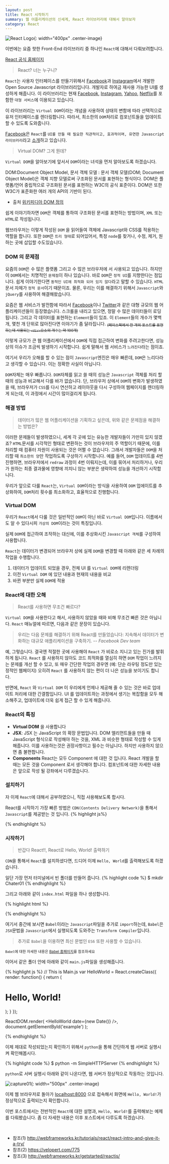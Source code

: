 ```yaml
---
layout: post
title: React 시작하기
summary: 웹 어플리케이션의 신세계, React 라이브러리에 대해서 알아보자
category: React
---
```


![React Logo](/asset/img/react/React_logo.png){: width="400px" .center-image}
<br>

이번에는 요즘 핫한 Front-End 라이브러리 중 하나인 `React`에 대해서 다뤄보려합니다.

[React 공식 홈페이지](https://facebook.github.io/react/)

> React? 너는 누구니?

`React`는 사용자 인터페이스를 만들기위해서 [Facebook](https://fb.com)과 [Instagram](https://instagram.com)에서 개발한 Open Source Javascript 라이브러리입니다.
개발자로 하여금 재사용 가능한 UI를 생성하게 해줍니다. 이 라이브러리는 현재 [Facebook](http://fb.com), [Instagram](http://instagram.com), [Yahoo](http://yahoo.com), [Netflix](https://www.netflix.com/kr/)를 포함한 `대형 서비스`에 이용되고 있습니다.

이 라이브러리는 `Virtual DOM`이라는 개념을 사용하여 상태의 변함에 따라 선택적으로 유저 인터페이스를 렌더링합니다. 따라서, 최소한의 `DOM`처리로 컴포넌트들을 업데이트할 수 있도록 도와줍니다.

[Facebook](https://fb.com)은 `React`를 `UI를 만들 때 필요한 직관적이고, 효과적이며, 유연한 Javascript 라이브러리`라고 [소개](https://facebook.github.io/react/tutorial/tutorial.html)하고 있습니다.

> Virtual DOM? 그게 뭔데?

`Virtual DOM`을 알아보기에 앞서서 `DOM`이라는 녀석을 먼저 알아보도록 하겠습니다.


DOM:Document Object Model, 문서 객체 모델
: 문서 객체 모델(DOM; Document Object Model)은 객체 지향 모델로써 구조화된 문서를 표현하는 형식이다. DOM은 플랫폼/언어 중립적으로 구조화된 문서를 표현하는 W3C의 공식 표준이다. DOM은 또한 W3C가 표준화한 여러 개의 API의 기반이 된다.


* 출처 [위키피디아 DOM 정의](https://ko.wikipedia.org/wiki/%EB%AC%B8%EC%84%9C_%EA%B0%9D%EC%B2%B4_%EB%AA%A8%EB%8D%B8)

쉽게 이야기하자면 `DOM`은 객체를 통하여 구조화된 문서를 표현하는 방법이며, `XML` 또는 `HTML`로 작성됩니다.

웹브라우저는 이렇게 작성된 `DOM` 을 읽어들여 객체에 Javascript와 CSS를 적용하는 역할을 합니다. 또한 `DOM`은 `트리 형태`로 되어있어서, 특정 `node`를 찾거나, 수정, 제거, 원하는 곳에 삽입할 수도있습니다.


### DOM 의 문제점

요즘의 `DOM`은 수 많은 플랫폼 그리고 수 많은 브라우저에 서 사용되고 있습니다. 하지만 이 `DOM`에서는 치명적인 `문제점`이 하나 있습니다. 바로 `DOM`은 `정적 UI`를 지향한다는 점입니다. 쉽게 이야기한다면 `동적인 UI에 최적화 되어 있지 않다`라고 말할 수 있습니다. `HTML`문서 자체가 `정적 문서`이기 때문이죠. 물론, 우리는 이를 해결하기 위해서 `Javascript`와 `jQuery`를 사용하여 해결해왔습니다.

요즘은 웹 서비스가 발전함에 따라서 [Facebook](http://fb.com)이나 [Twitter](http://twitter.com)과 같은 대형 규모의 웹 어플리케이션들이 등장했습니다. 스크롤을 내리고 있으면, 정말 수 많은 데이터들이 로딩됩니다. 그리고 각 데이터를 표현하는 `Element`들이 있죠. 이 `Element`들의 개수가 몇백 개, 몇천 개 단위로 많아진다면 이야기가 좀 달라집니다. <sub><del>(페이스북에서 한 개의 포스트를 표현하는데 사용되는 `<div>`요소의 개수는 약 100개)</del></sub>

이렇게 규모가 큰 웹 어플리케이션에서 `DOM`에 직접 접근하여 변화를 주려고한다면, 성능상의 이슈가 조금씩 발생하기 시작합니다. 쉽게 말해서 웹 서비스가 `느려진다`라는 점이죠.

여기서 우리가 오해를 할 수 있는 점이 `Javascript`엔진은 매우 빠른데, `DOM`은 느리다라고 생각할 수 있습니다. 이는 정확한 사실이 아닙니다.

`DOM`자체는 매우 빠릅니다. `DOM`자체를 읽고 쓸 때의 성능은 `Javascript` 객체를 처리 할 때의 성능과 비교해서 다를 바가 없습니다. 단, 브라우저 상에서 `DOM`의 변화가 발생하였을 때, 브라우저가 `CSS`를 다시 연산하고 레이아웃을 다시 구성하여 웹페이지를 렌더링하게 되는데, 이 과정에서 시간이 많이걸리게 됩니다.


### 해결 방법
> 데이터가 많은 웹 어플리케이션을 기획하고 싶은데, 위와 같은 문제점을 해결하는 방법은?

이러한 문제들이 발생하였으니, 세계 각 곳에 있는 유능한 개발자들이 가만히 있지 않겠죠? `HTML`문서를 시각적인 형태로 변환하는 것이 브라우저의 주 역할이기 때문에, 이를 처리할 때 컴퓨터 자원이 사용되는 것은 어쩔 수 없습니다. 그래서 개발자들은 `DOM`을 처리할 때 `최소한의 양`만 작업하도록 구상하기 시작합니다. 예를 들어, `DOM` 업데이트를 4번 진행하면, 브라우저에서 `redraw` 과정이 4번 이뤄지는데, 이를 묶어서 처리하거나, 우리가 원하는 최종 결과물에 영향에 끼치니 않는 부분은 생략하여 성능을 개선하기 시작합니다.

우리가 앞으로 다룰 `React`는, `Virtual DOM`이라는 방식을 사용하여 `DOM` 업에이트를 추상화하여, `DOM`처리 횟수를 최소화하고, 효율적으로 진행합니다.


### Virtual DOM

우리가 `React`에서 다룰 것은 일반적인 `DOM`이 아닌 바로 `Virtual DOM`입니다. 이름에서도 알 수 있다시피 `가상의 DOM`이라는 것이 특징입니다.

실제 `DOM`에 접근하여 조작하는 대신에, 이를 추상화시킨 `Javascript 객체`를 구성하여 사용합니다.

`React`는 데이터가 변경되어 브라우저 상에 실제 `DOM`을 변경할 때 아래와 같은 세 차례의 작업을 수행합니다.

1. 데이터가 업데이트 되었을 경우, 전체 UI 를 `Virtual DOM`에 리렌더링
2. 이전 `Virtual DOM` 에 있던 내용과 현재의 내용을 비교
3. 바뀐 부분만 실제 `DOM`에 적용

### React에 대한 오해
> React를 사용하면 무조건 빠르다?

`Virtual DOM`을 사용한다고 해서, 사용하지 않았을 때와 비해 무조건 빠른 것은 아닙니다.
`React` 매뉴얼에 따르면, 다음과 같은 문장이 있습니다.

>우리는 다음 문제를 해결하기 위해 React를 만들었습니다: 지속해서 데이터가 변화하는 대규모 애플리케이션을 구축하기.  _-- Facebook Dev team_

예, 그렇습니다. 결국엔 적절한 곳에 사용해야 `React` 가 비로소 지니고 있는 진가를 발휘하게 됩니다. `React` 를 사용하지 않아도 코드 최적화를 열심히 하면 `DOM` 작업이 느려지는 문제를 개선 할 수 있고, 또 매우 간단한 작업의 경우엔 (예: 단순 라우팅 정도만 있는 정적인 웹페이지) 오히려 `React` 를 사용하지 않는 편이 더 나은 성능을 보이기도 합니다.

반면에, `React` 와 `Virtual DOM` 이 우리에게 언제나 제공해 줄 수 있는 것은 바로 업데이트 처리에 대한 간결함입니다. UI 를 업데이트하는 과정에서 생기는 복잡함을 모두 해소해주고, 업데이트에 더욱 쉽게 접근 할 수 있게 해줍니다.

### React의 특징
* __Virtual DOM__ 을 사용합니다
* __JSX__: JSX 는 JavaScript 의 확장 문법입니다. DOM 엘리먼트들을 만들 때 JavaScript 형식으로 작성해야 하는 것을, XML 과 비슷한 형태로 작성할 수 있게 해줍니다. 이를 사용하는것은 권장사항이고 필수는 아닙니다. 하지만 사용하지 않으면 좀 불편합니다.
* __Components__ React는 모두 Component 에 대한 것 입니다. React 개발을 할 때는 모든 것을 Component 로서 생각해야 합니다. 컴포넌트에 대한 자세한 내용은 앞으로 작성 될 강좌에서 다루겠습니다.



### 설치하기
자 이제 `React`에 대해서 공부하였으니, 직접 사용해보도록 합시다.

React를 시작하기 가장 빠른 방법은 `CDN(Contents Delivery Network)`을 통해서 `Javascript`를 제공받는 것 입니다.
{% highlight js%}
<script src="https://unpkg.com/react@15/dist/react.js"></script>
<script src="https://unpkg.com/react-dom@15/dist/react-dom.js"></script>
{% endhighlight %}


### 시작하기
> 반갑다 React!!, React로 Hello, World! 출력하기

`CDN`을 통해서 `React`를 설치하셨다면, 드디어 이제 `Hello, World`를 출력해보도록 하겠습니다.

일단 가장 먼저 터미널에서 빈 폴더를 만들어 줍니다.
{% highlight code %}
$ mkdir Chater01
{% endhighlight %}

그리고 아래와 같이 `index.html` 파일을 하나 생성합니다.

{% highlight html %}
<!-- Welcome to React! This is index.html -->
<!Doctype html>
<html>
<head>
  <meta charset="UTF-8" />
  <title>Hello React!</title>

  <!-- React Library -->
  <script src="https://unpkg.com/react@latest/dist/react.js"></script>
  <script src="https://unpkg.com/react-dom@latest/dist/react-dom.js"></script>

  <!-- Babel -->
  <script src="https://unpkg.com/babel-standalone@6.15.0/babel.js"></script>

  <script src="./main.js" type="text/babel"></script>

</head>
<body>
  <div id="example"></div>
</body>
</html>

{% endhighlight %}

여기서 중간에 보시면 `Babel`이라는 `Javascript`파일을 추가로 `import`하는데, `Babel`은 `JSX`문법을 `Javascript`에서 실행되도록 도와주는 `Transform Compiler`입니다.

> 추가로 `Babel`을 이용하면 최신 문법인 `ES6` 또한 사용할 수 있습니다.

<sub>`Babel`에 대한 자세한 내용은 [Babel 홈페이지](https://babeljs.io/)를 참조하세요</sub>

이어서 같은 폴더 안에 아래와 같이 `main.js`파일을 생성해줍니다.

{% highlight js %}
// This is Main.js
var HelloWorld = React.createClass({
  render: function() {
    return (
      <h1>Hello, World!</h1>
    );
  }
});


ReactDOM.render(
  <HelloWorld date={new Date()} />,
  document.getElementById('example')
);

{% endhighlight %}

이제 제대로 작성되었는지 확인하기 위해서 `python`을 통해 간단하게 웹 서버로 실행시켜 확인해봅시다.

{% highlight code %}
$ python -m SimpleHTTPServer
{% endhighlight %}

`python`로 서버 실행시 아래와 같이 나온다면, 웹 서버가 정상적으로 작동하는 것입니다.

![capture01](/asset/img/react/capture01.png){: width="500px" .center-image}

이제 웹 브라우저로 돌아가 [localhost:8000](localhost:8000) 으로 접속해서 화면에 `Hello, World!`가 정상적으로 출력되는지 확인합니다.

이번 포스트에서는 전반적인 `React`에 대한 설명과, `Hello, World!`를 출력해보는 예제를 다뤄봤습니다.
좀 더 자세한 내용은 이후 포스트에서 다루도록 하겠습니다.

<br>

* 참조(1) <http://webframeworks.kr/tutorials/react/react-intro-and-give-it-a-try/>
* 참조(2) <https://velopert.com/775>
* 참조(3) <http://webframeworks.kr/getstarted/reactjs/>

